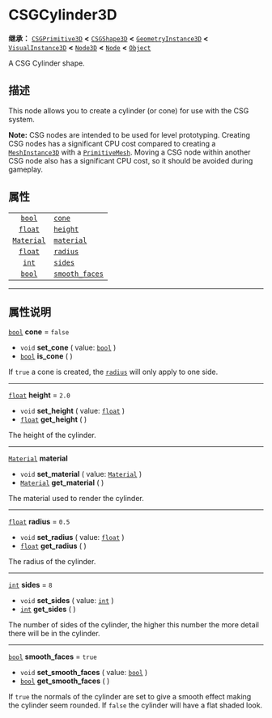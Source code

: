 <!-- ⚠ 请勿编辑本文件 ⚠ -->
<!-- 本文档使用脚本从 WeDot 引擎源码仓库生成。 -->
<!-- 生成脚本：https://github.com/WeDot-Engine/WeDot/tree/4.3/doc/tools/make_md.py； -->
<!-- 原文件：https://github.com/WeDot-Engine/WeDot/tree/4.3/modules/csg/doc_classes/CSGCylinder3D.xml。 -->

<div id="_class_csgcylinder3d"></div>

# CSGCylinder3D

**继承：** [`CSGPrimitive3D`](class_csgprimitive3d.md) **<** [`CSGShape3D`](class_csgshape3d.md) **<** [`GeometryInstance3D`](class_geometryinstance3d.md) **<** [`VisualInstance3D`](class_visualinstance3d.md) **<** [`Node3D`](class_node3d.md) **<** [`Node`](class_node.md) **<** [`Object`](class_object.md)

A CSG Cylinder shape.

## 描述

This node allows you to create a cylinder (or cone) for use with the CSG system.

 **Note:** CSG nodes are intended to be used for level prototyping. Creating CSG nodes has a significant CPU cost compared to creating a [`MeshInstance3D`](class_meshinstance3d.md) with a [`PrimitiveMesh`](class_primitivemesh.md). Moving a CSG node within another CSG node also has a significant CPU cost, so it should be avoided during gameplay.

## 属性

|||
|:-:|:--|
| [`bool`](class_bool.md)         | [`cone`](class_csgcylinder3d.md#class_csgcylinder3d_property_cone)                 | ``false`` |
| [`float`](class_float.md)       | [`height`](class_csgcylinder3d.md#class_csgcylinder3d_property_height)             | ``2.0``   |
| [`Material`](class_material.md) | [`material`](class_csgcylinder3d.md#class_csgcylinder3d_property_material)         |           |
| [`float`](class_float.md)       | [`radius`](class_csgcylinder3d.md#class_csgcylinder3d_property_radius)             | ``0.5``   |
| [`int`](class_int.md)           | [`sides`](class_csgcylinder3d.md#class_csgcylinder3d_property_sides)               | ``8``     |
| [`bool`](class_bool.md)         | [`smooth_faces`](class_csgcylinder3d.md#class_csgcylinder3d_property_smooth_faces) | ``true``  |

<!-- rst-class:: classref-section-separator -->

---

## 属性说明

<div id="_class_csgcylinder3d_property_cone"></div>

[`bool`](class_bool.md) **cone** = ``false`` <div id="class_csgcylinder3d_property_cone"></div>

- `void` **set_cone** ( value: [`bool`](class_bool.md) )
- [`bool`](class_bool.md) **is_cone** ( )

If `true` a cone is created, the [`radius`](class_csgcylinder3d.md#class_csgcylinder3d_property_radius) will only apply to one side.

<!-- rst-class:: classref-item-separator -->

---

<div id="_class_csgcylinder3d_property_height"></div>

[`float`](class_float.md) **height** = ``2.0`` <div id="class_csgcylinder3d_property_height"></div>

- `void` **set_height** ( value: [`float`](class_float.md) )
- [`float`](class_float.md) **get_height** ( )

The height of the cylinder.

<!-- rst-class:: classref-item-separator -->

---

<div id="_class_csgcylinder3d_property_material"></div>

[`Material`](class_material.md) **material** <div id="class_csgcylinder3d_property_material"></div>

- `void` **set_material** ( value: [`Material`](class_material.md) )
- [`Material`](class_material.md) **get_material** ( )

The material used to render the cylinder.

<!-- rst-class:: classref-item-separator -->

---

<div id="_class_csgcylinder3d_property_radius"></div>

[`float`](class_float.md) **radius** = ``0.5`` <div id="class_csgcylinder3d_property_radius"></div>

- `void` **set_radius** ( value: [`float`](class_float.md) )
- [`float`](class_float.md) **get_radius** ( )

The radius of the cylinder.

<!-- rst-class:: classref-item-separator -->

---

<div id="_class_csgcylinder3d_property_sides"></div>

[`int`](class_int.md) **sides** = ``8`` <div id="class_csgcylinder3d_property_sides"></div>

- `void` **set_sides** ( value: [`int`](class_int.md) )
- [`int`](class_int.md) **get_sides** ( )

The number of sides of the cylinder, the higher this number the more detail there will be in the cylinder.

<!-- rst-class:: classref-item-separator -->

---

<div id="_class_csgcylinder3d_property_smooth_faces"></div>

[`bool`](class_bool.md) **smooth_faces** = ``true`` <div id="class_csgcylinder3d_property_smooth_faces"></div>

- `void` **set_smooth_faces** ( value: [`bool`](class_bool.md) )
- [`bool`](class_bool.md) **get_smooth_faces** ( )

If `true` the normals of the cylinder are set to give a smooth effect making the cylinder seem rounded. If `false` the cylinder will have a flat shaded look.

[^virtual]: 本方法通常需要用户覆盖才能生效。
[^const]: 本方法无副作用，不会修改该实例的任何成员变量。
[^vararg]: 本方法除了能接受在此处描述的参数外，还能够继续接受任意数量的参数。
[^constructor]: 本方法用于构造某个类型。
[^static]: 调用本方法无需实例，可直接使用类名进行调用。
[^operator]: 本方法描述的是使用本类型作为左操作数的有效运算符。
[^bitfield]: 这个值是由下列位标志构成位掩码的整数。
[^void]: 无返回值。
